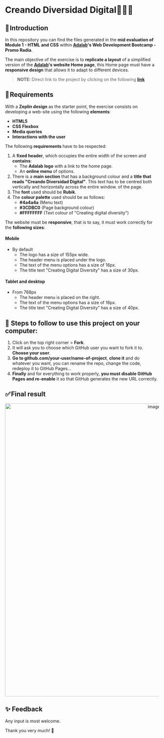 # Creando Diversidad Digital👩🏻‍💻
## 🚀 Introduction

In this repository you can find the files generated in the **mid evaluation of Module 1 - HTML and CSS** within **[Adalab](https://adalab.es/)'s Web Development Bootcamp - Promo Radia**.

The main objective of the exercise is to **replicate a layout** of a simplified version of the **[Adalab](https://adalab.es/)'s website Home page**, this Home page must have a **responsive design** that allows it to adapt to different devices.

> **NOTE:** Direct link to the project by clicking on the following **[link](https://marocena26.github.io/creando-diversidad-digital/)**

## 📝 Requirements

With a **Zeplin design** as the starter point, the exercise consists on developing a web-site using the following **elements**:

- **HTML5**
- **CSS Flexbox**
- **Media queries**
- **Interactions with the user**

The following **requirements** have to be respected:

1. A **fixed header**, which occupies the entire width of the screen and **contains**:
   - The **Adalab logo** with a link to the home page.
   - An **online menu** of options.
2. There is a **main section** that has a background colour and a **title that reads "Creando Diversidad Digital"**. This text has to be centred both vertically and horizontally across the entire window.
of the page.
3. The **font** used should be **Rubik**.
4. The **colour palette** used should be as follows:
   - **#4a4a4a** (Menu text)
   - **#3CDBC0** (Page background colour)
   - **#FFFFFFFF** (Text colour of "Creating digital diversity")

The website must be **responsive**, that is to say, it must work correctly for the **following sizes**:

#### Mobile

- By default
  - The logo has a size of 155px wide.
  - The header menu is placed under the logo.
  - The text of the menu options has a size of 16px.
  - The title text "Creating Digital Diversity" has a size of 30px.

#### Tablet and desktop
- From 768px
  - The header menu is placed on the right.
  - The text of the menu options has a size of 16px.
  - The title text "Creating Digital Diversity" has a size of 40px.

## 💾 Steps to follow to use this project on your computer:

1. Click on the top right corner > **Fork**.
2. It will ask you to choose which GitHub user you want to fork it to. **Choose your user**.
3. **Go to github.com/your-user/name-of-project**, **clone it** and do whatever you want, you can rename the repo, change the code, redeploy it to GitHub Pages...
4. **Finally** and for everything to work properly, **you must disable GitHub Pages and re-enable** it so that GitHub generates the new URL correctly.

## ✅ Final result
<div id="header" align="center">
<img width="960" alt="image" src="https://user-images.githubusercontent.com/113302094/211353285-a7927269-0716-433d-b124-aee023a48804.png">
</div>

## ✨ Feedback 

Any input is most welcome.

Thank you very much! 🤗

